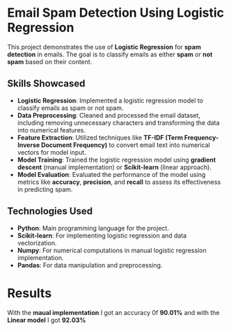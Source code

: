 # Email Spam Detection Using Logistic Regression

This project demonstrates the use of **Logistic Regression** for **spam detection** in emails. The goal is to classify emails as either **spam** or **not spam** based on their content.

## Skills Showcased

- **Logistic Regression**: Implemented a logistic regression model to classify emails as spam or not spam.
- **Data Preprocessing**: Cleaned and processed the email dataset, including removing unnecessary characters and transforming the data into numerical features.
- **Feature Extraction**: Utilized techniques like **TF-IDF (Term Frequency-Inverse Document Frequency)** to convert email text into numerical vectors for model input.
- **Model Training**: Trained the logistic regression model using **gradient descent** (manual implementation) or **Scikit-learn** (linear approach).
- **Model Evaluation**: Evaluated the performance of the model using metrics like **accuracy**, **precision**, and **recall** to assess its effectiveness in predicting spam.

## Technologies Used
- **Python**: Main programming language for the project.
- **Scikit-learn**: For implementing logistic regression and data vectorization.
- **Numpy**: For numerical computations in manual logistic regression implementation.
- **Pandas**: For data manipulation and preprocessing.

# Results
With the **maual implementation** I got an accuracy 0f **90.01%** and with the **Linear model** I got **92.03%**
